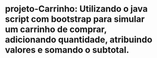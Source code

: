 # projeto-Carrinho: Utilizando o java script com bootstrap para simular um carrinho de comprar, adicionando quantidade, atribuindo valores e somando o subtotal.
